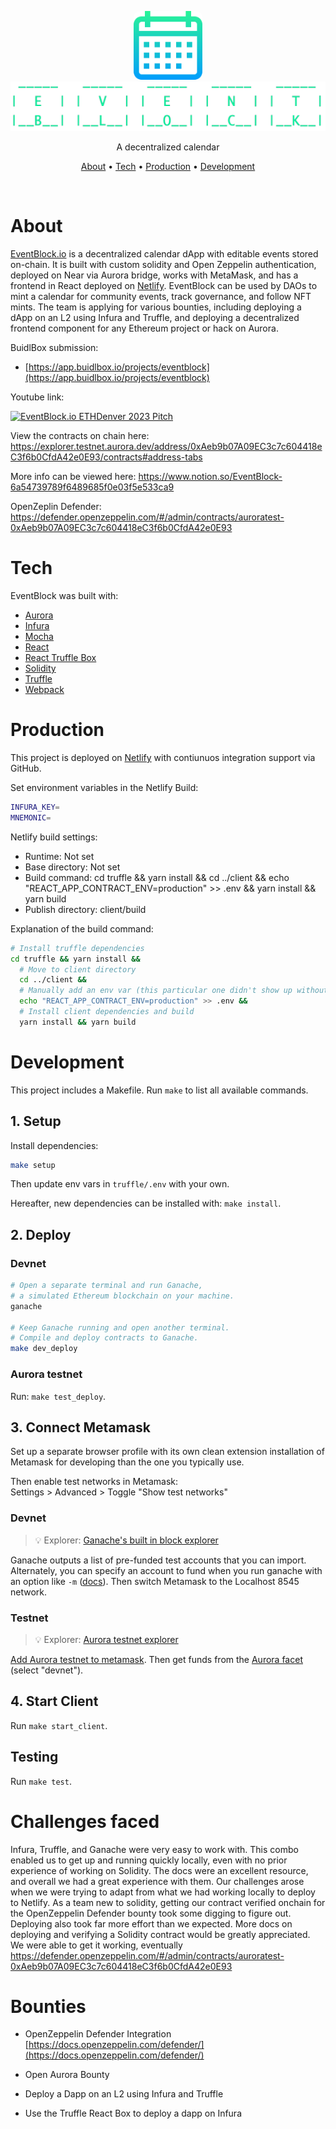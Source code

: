 <p align="center">
  <div align="center">
    <img width="110px" style="border-radius: 10px;" src="client/public/logos/logo-square.png">
    <img src="client/public/logos/name-lg.png">
  </div>
  <p align="center">A decentralized calendar</p>
  <p align="center">
    <a href="#about">About</a>
    •
    <a href="#tech">Tech</a>
    •
    <a href="#production">Production</a>
    •
    <a href="#development">Development</a>
  </p>

</p>
<br/>

# About
[EventBlock.io](https://EventBlock.io/) is a decentralized calendar dApp with editable events stored on-chain. It is built with custom solidity and Open Zeppelin authentication, deployed on Near via Aurora bridge, works with MetaMask, and has a frontend in React deployed on [Netlify](https://www.netlify.com/). EventBlock can be used by DAOs to mint a calendar for community events, track governance, and follow NFT mints. The team is applying for various bounties, including deploying a dApp on an L2 using Infura and Truffle, and deploying a decentralized frontend component for any Ethereum project or hack on Aurora.

BuidlBox submission:
- [https://app.buidlbox.io/projects/eventblock](https://app.buidlbox.io/projects/eventblock)

Youtube link:

[![EventBlock.io ETHDenver 2023 Pitch](https://img.youtube.com/vi/J-scP5i8CUM/0.jpg)](https://www.youtube.com/watch?v=J-scP5i8CUM)

View the contracts on chain here: https://explorer.testnet.aurora.dev/address/0xAeb9b07A09EC3c7c604418eC3f6b0CfdA42e0E93/contracts#address-tabs

More info can be viewed here: https://www.notion.so/EventBlock-6a54739789f6489685f0e03f5e533ca9

OpenZeplin Defender: https://defender.openzeppelin.com/#/admin/contracts/auroratest-0xAeb9b07A09EC3c7c604418eC3f6b0CfdA42e0E93


# Tech
EventBlock was built with:
- [Aurora](https://aurora.dev/)
- [Infura](https://www.infura.io/)
- [Mocha](https://mochajs.org/)
- [React](https://reactjs.org/)
- [React Truffle Box](https://trufflesuite.com/boxes/react/)
- [Solidity](https://soliditylang.org/)
- [Truffle](https://trufflesuite.com)
- [Webpack](https://webpack.js.org)

# Production
This project is deployed on [Netlify](https://www.netlify.com/) with contiunuos integration support via GitHub.

Set environment variables in the Netlify Build:
```sh
INFURA_KEY=
MNEMONIC=
```
Netlify build settings:
- Runtime: Not set
- Base directory: Not set
- Build command: cd truffle && yarn install && cd ../client && echo "REACT_APP_CONTRACT_ENV=production" >> .env && yarn install && yarn build
- Publish directory: client/build

Explanation of the build command:
```sh
# Install truffle dependencies
cd truffle && yarn install &&
  # Move to client directory
  cd ../client &&
  # Manually add an env var (this particular one didn't show up without this)
  echo "REACT_APP_CONTRACT_ENV=production" >> .env &&
  # Install client dependencies and build
  yarn install && yarn build
```

# Development
This project includes a Makefile. Run `make` to list all available commands.

## 1. Setup
Install dependencies:
```sh
make setup
```
Then update env vars in `truffle/.env` with your own.

Hereafter, new dependencies can be installed with: `make install`.

## 2. Deploy
### Devnet
```sh
# Open a separate terminal and run Ganache,
# a simulated Ethereum blockchain on your machine.
ganache

# Keep Ganache running and open another terminal.
# Compile and deploy contracts to Ganache.
make dev_deploy
```

### Aurora testnet
Run: `make test_deploy`.

## 3. Connect Metamask
Set up a separate browser profile with its own clean extension installation of Metamask for developing than the one you typically use.

Then enable test networks in Metamask:
</br>
Settings > Advanced > Toggle "Show test networks"


### Devnet
> 💡 Explorer: [Ganache's built in block explorer](https://trufflesuite.com/ganache/)

Ganache outputs a list of pre-funded test accounts that you can import. Alternately, you can specify an account to fund when you run ganache with an option like `-m` ([docs](https://github.com/trufflesuite/ganache#documentation)).
Then switch Metamask to the Localhost 8545 network.

### Testnet
> 💡 Explorer: [Aurora testnet explorer](https://explorer.testnet.aurora.dev/)

[Add Aurora testnet to metamask](https://doc.aurora.dev/interact/metamask/#connecting-metamask-to-aurora). Then get funds from the [Aurora facet](https://aurora.dev/faucet) (select "devnet").

## 4. Start Client
Run `make start_client`.

## Testing
Run `make test`.

# Challenges faced
Infura, Truffle, and Ganache were very easy to work with. This combo enabled us to get up and running quickly locally, even with no prior experience of working on Solidity. The docs were an excellent resource, and overall we had a great experience with them. Our challenges arose when we were trying to adapt from what we had working locally to deploy to Netlify. As a team new to solidity, getting our contract verified onchain for the OpenZeppelin Defender bounty took some digging to figure out. Deploying also took far more effort than we expected. More docs on deploying and verifying a Solidity contract would be greatly appreciated. We were able to get it working, eventually https://defender.openzeppelin.com/#/admin/contracts/auroratest-0xAeb9b07A09EC3c7c604418eC3f6b0CfdA42e0E93

# Bounties
-  OpenZeppelin Defender Integration
[https://docs.openzeppelin.com/defender/](https://docs.openzeppelin.com/defender/)

-  Open Aurora Bounty

-  Deploy a Dapp on an L2 using Infura and Truffle

-  Use the Truffle React Box to deploy a dapp on Infura

